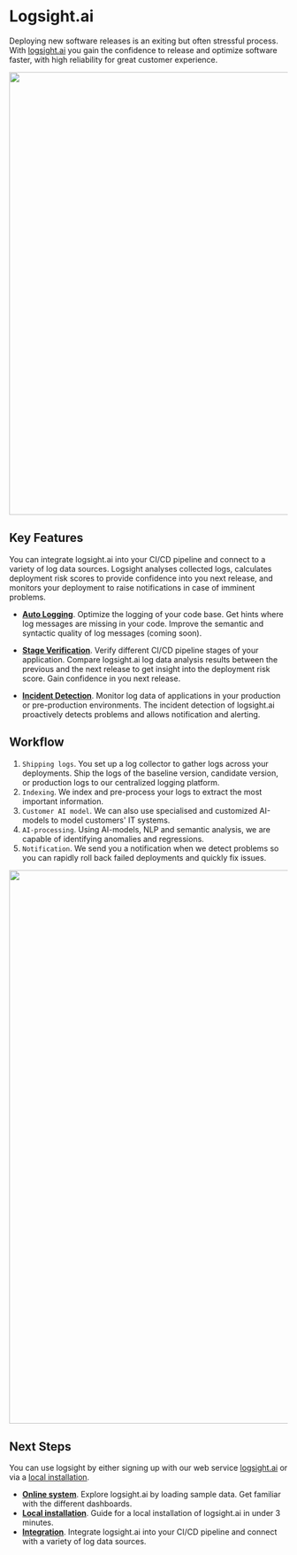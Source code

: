 # Logsight.ai

<!-- <img style="float: right;" width=400 src="/get_started/hero.png"/> -->

Deploying new software releases is an exiting but often stressful process. 
With [logsight.ai](https://logsight.ai) you gain the confidence to release and optimize software faster, with high reliability for great customer experience.

<div align=center>
    <img width="800" src="/get_started/imgs/hero1.svg"/>
</div>


## Key Features

You can integrate logsight.ai into your CI/CD pipeline and connect to a variety of log data sources.
Logsight analyses collected logs, calculates deployment risk scores to provide confidence into you next release, and monitors your deployment to raise notifications in case of imminent problems.

+ **[Auto Logging](/logging_code_inspection/overview.md)**. Optimize the logging of your code base. Get hints where log messages are missing in your code. Improve the semantic and syntactic quality of log messages (coming soon).

+ **[Stage Verification](/stage_verification/overview.md)**. Verify different CI/CD pipeline stages of your application. Compare logsight.ai log data analysis results between the previous and the next release to get insight into the deployment risk score. Gain confidence in you next release.

+ **[Incident Detection](/incident_detection/overview.md)**. Monitor log data of applications in your production or pre-production environments. The incident detection of logsight.ai proactively detects problems and allows notification and alerting.


## Workflow

1. `Shipping logs`. You set up a log collector to gather logs across your deployments.
Ship the logs of the baseline version, candidate version, or production logs to our centralized logging platform.
2. `Indexing`. We index and pre-process your logs to extract the most important information.  
4. `Customer AI model`. We can also use specialised and customized AI-models to model customers' IT systems. 
5. `AI-processing`. Using AI-models, NLP and semantic analysis, we are capable of identifying anomalies and regressions.
6. `Notification`. We send you a notification when we detect problems so you can rapidly roll back failed deployments and quickly fix issues.

<div align=center>
    <img width="1000" src="get_started/imgs/how_it_works.png"/>
</div>


## Next Steps

You can use logsight by either signing up with our web service [logsight.ai](https://logsight.ai) or via a [local installation](/get_started/installation.md).

+ **[Online system](/get_started/online_system.md)**. Explore logsight.ai by loading sample data. Get familiar with the different dashboards.
+ **[Local installation](/get_started/local_installation.md)**. Guide for a local installation of logsight.ai in under 3 minutes.
+ **[Integration](/integration/overview.md)**. Integrate logsight.ai into your CI/CD pipeline and connect with a variety of log data sources.
